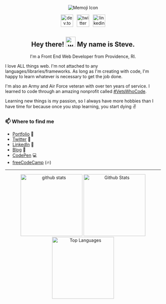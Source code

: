 <p align="center">
<img src="./images/laptop.png" alt="Memoji Icon"></p>

<p align='center'>
<a href="https://dev.to/slamoureux"><img height="40" src="./images/dev.png" alt="dev.to icon"></a>&nbsp;&nbsp;
<a href="https://twitter.com/sa_lamoureux"><img height="40" src="./images/twitter.png" alt="twitter icon"></a>&nbsp;&nbsp;
<a href="https://www.linkedin.com/in/steven-lamoureux/"><img height="40" src="./images/linkedin.png" alt="linkedin icon"></a>
</p>

<h2 align="center">Hey there! <img src="./images/waving_hand.gif" width="32px" alt="waving hand"> My name is Steve.</h2>
<p align="center">I'm a Front End Web Developer from Providence, RI.</p>
<p>I love ALL things web. I'm not attached to any languages/libraries/frameworks. As long as I'm creating with code, I'm happy to learn whatever is necessary to get the job done. 
  
<p>I'm also an Army and Air Force veteran with over ten years of service. I learned to code through an amazing nonprofit called <a href="https://www.vetswhocode.io">#VetsWhoCode</a>.</p>

<p>Learning new things is my passion, so I always have more hobbies than I have time for because once you stop learning, you start dying ✌</p>

### 📫 Where to find me
- [Portfolio](http://wheresteve.codes) 🔗
- [Twitter](https://twitter.com/sa_lamoureux) 🐤
- [LinkedIn](www.linkedin.com/in/stephanlamoureux) 💼
- [Blog](https://dev.to/stephanlamoureux) 📝
- [CodePen](https://codepen.io/stephanlamoureux) 💻
- [freeCodeCamp](https://www.freecodecamp.org/stephanlamoureux) (🔥)

<hr>
<p align="center">
<img src="https://github-readme-streak-stats.herokuapp.com?user=stephanlamoureux&theme=dracula" height="200px" alt="github stats"/>
<img src="https://github-readme-stats.vercel.app/api?username=stephanlamoureux&show_icons=true&count_private=true&theme=dracula" height="200px" alt="Github Stats"/>
<img src="https://github-readme-stats.vercel.app/api/top-langs/?username=stephanlamoureux&langs_count=3&theme=dracula" height="200px" alt="Top Languages"/>
</p>
